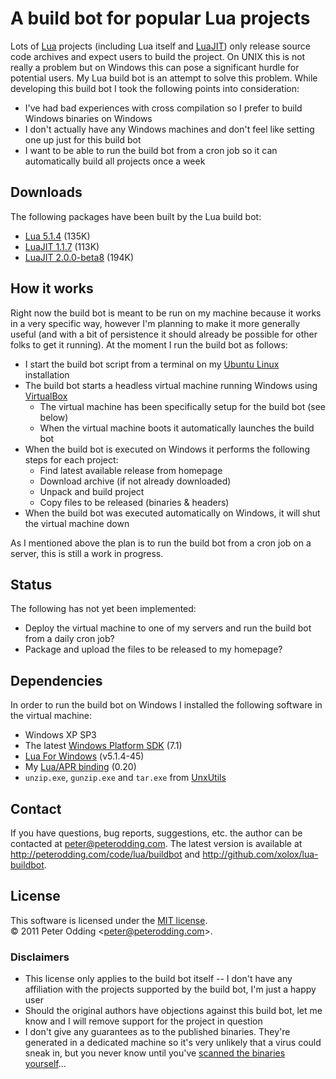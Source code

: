# A build bot for popular Lua projects

Lots of [Lua](http://lua.org/) projects (including Lua itself and [LuaJIT](http://luajit.org/)) only release source code archives and expect users to build the project. On UNIX this is not really a problem but on Windows this can pose a significant hurdle for potential users. My Lua build bot is an attempt to solve this problem. While developing this build bot I took the following points into consideration:

 * I've had bad experiences with cross compilation so I prefer to build Windows binaries on Windows
 * I don't actually have any Windows machines and don't feel like setting one up just for this build bot
 * I want to be able to run the build bot from a cron job so it can automatically build all projects once a week

## Downloads

The following packages have been built by the Lua build bot:

 * [Lua 5.1.4](http://peterodding.com/code/lua/buildbot/downloads/lua-5.1.4.zip) (135K)
 * [LuaJIT 1.1.7](http://peterodding.com/code/lua/buildbot/downloads/LuaJIT-1.1.7.zip) (113K)
 * [LuaJIT 2.0.0-beta8](http://peterodding.com/code/lua/buildbot/downloads/LuaJIT-2.0.0-beta8.zip) (194K)

## How it works

Right now the build bot is meant to be run on my machine because it works in a very specific way, however I'm planning to make it more generally useful (and with a bit of persistence it should already be possible for other folks to get it running). At the moment I run the build bot as follows:

 * I start the build bot script from a terminal on my [Ubuntu Linux](http://www.ubuntu.com/) installation
 * The build bot starts a headless virtual machine running Windows using [VirtualBox](http://www.virtualbox.org/)
    * The virtual machine has been specifically setup for the build bot (see below)
    * When the virtual machine boots it automatically launches the build bot
 * When the build bot is executed on Windows it performs the following steps for each project:
    * Find latest available release from homepage
    * Download archive (if not already downloaded)
    * Unpack and build project
    * Copy files to be released (binaries & headers)
 * When the build bot was executed automatically on Windows, it will shut the virtual machine down

As I mentioned above the plan is to run the build bot from a cron job on a server, this is still a work in progress.

## Status

The following has not yet been implemented:

 * Deploy the virtual machine to one of my servers and run the build bot from a daily cron job?
 * Package and upload the files to be released to my homepage?

## Dependencies

In order to run the build bot on Windows I installed the following software in the virtual machine:

 * Windows XP SP3
 * The latest [Windows Platform SDK](http://www.microsoft.com/download/en/details.aspx?id=8279) (7.1)
 * [Lua For Windows](http://code.google.com/p/luaforwindows/) (v5.1.4-45)
 * My [Lua/APR binding](http://peterodding.com/code/lua/apr) (0.20)
 * `unzip.exe`, `gunzip.exe` and `tar.exe` from [UnxUtils](http://unxutils.sourceforge.net/)

## Contact

If you have questions, bug reports, suggestions, etc. the author can be contacted at <peter@peterodding.com>. The latest version is available at <http://peterodding.com/code/lua/buildbot> and <http://github.com/xolox/lua-buildbot>.

## License

This software is licensed under the [MIT license](http://en.wikipedia.org/wiki/MIT_License).  
© 2011 Peter Odding &lt;<peter@peterodding.com>&gt;.

### Disclaimers

 * This license only applies to the build bot itself -- I don't have any affiliation with the projects supported by the build bot, I'm just a happy user
 * Should the original authors have objections against this build bot, let me know and I will remove support for the project in question
 * I don't give any guarantees as to the published binaries. They're generated in a dedicated machine so it's very unlikely that a virus could sneak in, but you never know until you've [scanned the binaries yourself](http://www.virustotal.com/)...
